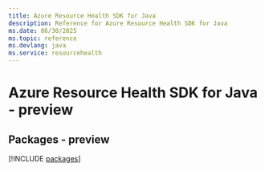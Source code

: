 ```yaml
---
title: Azure Resource Health SDK for Java
description: Reference for Azure Resource Health SDK for Java
ms.date: 06/30/2025
ms.topic: reference
ms.devlang: java
ms.service: resourcehealth
---
```

# Azure Resource Health SDK for Java - preview
## Packages - preview
[!INCLUDE [packages](resource-health-index.md)]